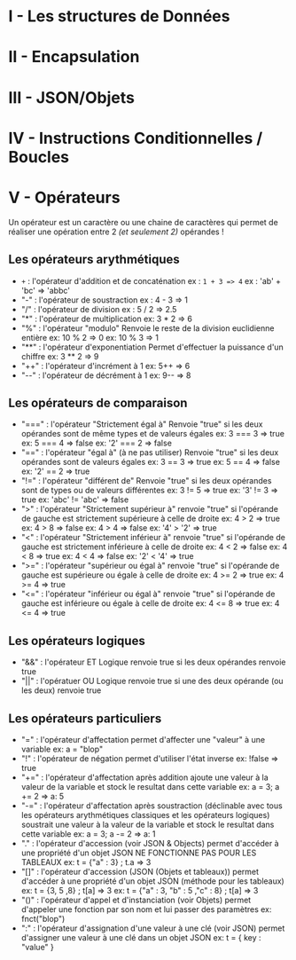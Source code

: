 # I - Les structures de Données


# II - Encapsulation


# III - JSON/Objets


# IV - Instructions Conditionnelles / Boucles


# V - Opérateurs
Un opérateur est un caractère ou une chaine de caractères qui permet de réaliser une opération entre 2 *(et seulement 2)* opérandes !

## Les opérateurs arythmétiques

* `+` : l'opérateur d'addition et de concaténation
	ex : `1 + 3 => 4`
	ex : 'ab' + 'bc' => 'abbc'
* "-" : l'opérateur de soustraction
	ex : 4 - 3 => 1
* "/" : l'opérateur de division
	ex : 5 / 2 => 2.5
* "\*" : l'opérateur de multiplication
	ex: 3 \* 2 => 6
* "%" : l'opérateur "modulo"
	Renvoie le reste de la division euclidienne entière
	ex: 10 % 2 => 0
	ex: 10 % 3 => 1
* "\*\*" : l'opérateur d'exponentiation
	Permet d'effectuer la puissance d'un chiffre
	ex: 3 ** 2 => 9
* "++" : l'opérateur d'incrément à 1
	ex: 5++ => 6
* "--" : l'opérateur de décrément à 1
	ex: 9-- => 8

## Les opérateurs de comparaison

* "===" : l'opérateur "Strictement égal à"
	Renvoie "true" si les deux opérandes sont de même types et de valeurs égales
	ex: 3 === 3 => true
	ex: 5 === 4 => false
	ex: '2' === 2 => false
* "==" : l'opérateur "égal à" (à ne pas utiliser)
	Renvoie "true" si les deux opérandes sont de valeurs égales
	ex: 3 == 3 => true
	ex: 5 == 4 => false
	ex: '2' == 2 => true
* "!=" : l'opérateur "différent de"
	Renvoie "true" si les deux opérandes sont de types ou de valeurs différentes
	ex: 3 != 5 => true
	ex: '3' != 3 => true
	ex: 'abc' != 'abc' => false
* ">" : l'opérateur "Strictement supérieur à"
	renvoie "true" si l'opérande de gauche est strictement supérieure à celle de droite
	ex: 4 > 2 => true
	ex: 4 > 8 => false
	ex: 4 > 4 => false
	ex: '4' > '2' => true
* "<" : l'opérateur "Strictement inférieur à"
	renvoie "true" si l'opérande de gauche est strictement inférieure à celle de droite
	ex: 4 < 2 => false
	ex: 4 < 8 => true
	ex: 4 < 4 => false
	ex: '2' < '4' => true
* ">=" : l'opérateur "supérieur ou égal à"
	renvoie "true" si l'opérande de gauche est supérieure ou égale à celle de droite
	ex: 4 >= 2 => true
	ex: 4 >= 4 => true
* "<=" : l'opérateur "inférieur ou égal à"
	renvoie "true" si l'opérande de gauche est inférieure ou égale à celle de droite
	ex: 4 <= 8 => true
	ex: 4 <= 4 => true

## Les opérateurs logiques

* "&&" : l'opérateur ET Logique
	renvoie true si les deux opérandes renvoie true
* "||" : l'opératuer OU Logique
	renvoie true si une des deux opérande (ou les deux) renvoie true

## Les opérateurs particuliers

* "=" : l'opérateur d'affectation
	permet d'affecter une "valeur" à une variable
	ex: a = "blop"
* "!" : l'opérateur de négation
	permet d'utiliser l'état inverse
	ex: !false => true
* "+=" : l'opérateur d'affectation après addition
	ajoute une valeur à la valeur de la variable et stock le resultat dans cette variable
	ex: a = 3; a += 2 => a: 5
* "-=" : l'opérateur d'affectation après soustraction (déclinable avec tous les opérateurs arythmétiques classiques et les opérateurs logiques)
	soustrait une valeur à la valeur de la variable et stock le resultat dans cette variable
	ex: a = 3; a -= 2 => a: 1
* "." : l'opérateur d'accession (voir JSON & Objects)
	permet d'accéder à une propriété d'un objet JSON
	NE FONCTIONNE PAS POUR LES TABLEAUX
	ex: t = {"a" : 3} ; t.a => 3
* "[]" : l'opérateur d'accession (JSON (Objets et tableaux))
	permet d'accéder à une propriété d'un objet JSON (méthode pour les tableaux)
	ex: t = {3, 5 ,8} ; t[a] => 3
	ex: t = {"a" : 3, "b" : 5 ,"c" : 8} ; t[a] => 3
* "()" : l'opérateur d'appel et d'instanciation (voir Objets)
	permet d'appeler une fonction par son nom et lui passer des paramètres
	ex: fnct("blop")
* ":" : l'opérateur d'assignation d'une valeur à une clé (voir JSON)
	permet d'assigner une valeur à une clé dans un objet JSON
	ex: t = { key : "value" }
